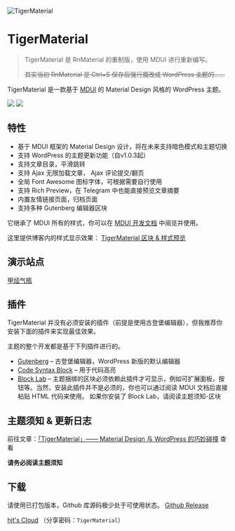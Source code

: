 ![TigerMaterial](https://raw.githubusercontent.com/hjthjthjt/TigerMaterial/master/screenshot.png)
# TigerMaterial
> TigerMaterial 是 RnMaterial 的重制版，使用 MDUI 进行重新编写。
>
> ~~其实当初 RnMaterial 是 Ctrl+S 保存后强行魔改成 WordPress 主题的……~~ 

TigerMaterial 是一款基于 [MDUI](https://github.com/zdhxiong/mdui) 的 Material Design 风格的 WordPress 主题。

<img src="https://img.shields.io/badge/version-v1.0.2-green"/>
<img src="https://img.shields.io/badge/license-GPL%20v3-blue"/>


## 特性
- 基于 MDUI 框架的 Material Design 设计，将在未来支持暗色模式和主题切换
- 支持 WordPress 的主题更新功能（自v1.0.3起）
- 支持文章目录，平滑跳转
- 支持 Ajax 无限加载文章， Ajax 评论提交/翻页
- 全局 Font Awesome 图标字体，可根据需要自行使用
- 支持 Rich Preview，在 Telegram 中也能直接预览文章摘要
- 内置友情链接页面，归档页面
- 支持多种 Gutenberg 编辑器区块

它继承了 MDUI 所有的样式，你可以在 [MDUI 开发文档](https://www.mdui.org/docs/) 中阅览并使用。

这里提供博客内的样式显示效果： [TigerMaterial 区块 & 样式预览](https://jakting.com/tigermaterial-style-preview)
## 演示站点
[甲烃气瓶](https://jakting.com)

## 插件
TigerMaterial 并没有必须安装的插件（前提是使用古登堡编辑器），但我推荐你安装下面的插件来实现最佳效果。

主题的整个开发都是基于下列插件进行的。
- [Gutenberg](https://wordpress.org/plugins/gutenberg/) – 古登堡编辑器，WordPress 新版的默认编辑器
- [Code Syntax Block](https://wordpress.org/plugins/code-syntax-block/) – 用于代码高亮
- [Block Lab](https://wordpress.org/plugins/block-lab/) – 主题捆绑的区块必须依赖此插件才可显示，例如可扩展面板，按钮等。当然，安装此插件并不是必须的，你也可以通过阅读 MDUI 文档后直接粘贴 HTML 代码来使用。 如果你安装了 Block Lab，请阅读主题须知-区块

## 主题须知 & 更新日志
前往文章：[「TigerMaterial」—— Material Design 与 WordPress 的巧妙碰撞](https://jakting.com/archives/tigermaterial.html) 查看

**请务必阅读主题须知**

## 下载
请使用已打包版本，Github 库源码极少处于可使用状态。
[Github Release](https://github.com/hjthjthjt/TigerMaterial/releases)

[hjt's Cloud](https://cloud.jakting.com/#/s/j0SQ) （分享密码：`TigerMaterial`）

